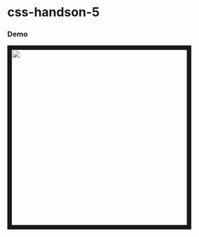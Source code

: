 # css-handson-5

### Demo

<a href="http://img.youtube.com/vi/nTQUwghvy5Q/mqdefault.jpg" target="_blank">
  <img src="https://user-images.githubusercontent.com/99037494/218240022-ebd3971d-b9e8-404f-8c75-a0d2e9b70f1e.png" alt"watch video" width="400" height="400" border="10" />
</a>
